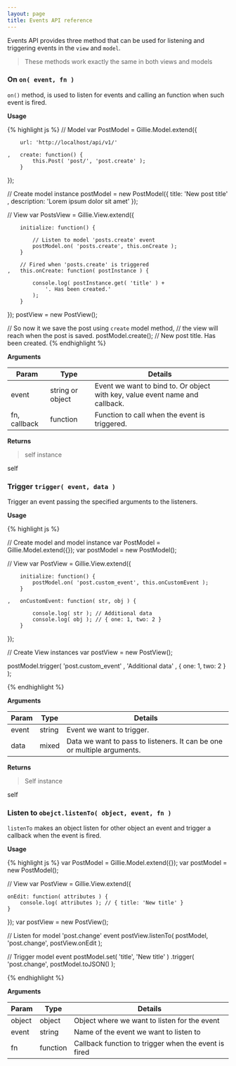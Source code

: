 ```yaml
---
layout: page
title: Events API reference
---
```


Events API provides three method that can be used for listening and triggering events in the `view` and `model`.

> These methods work exactly the same in both views and models

<a name="on"></a>
### On `on( event, fn )`

`on()` method, is used to listen for events and calling an function when such event is fired.

**Usage**

{% highlight js %}
// Model
var PostModel = Gillie.Model.extend({

        url: 'http://localhost/api/v1/'

    ,   create: function() {
            this.Post( 'post/', 'post.create' );
        }
});

// Create model instance
postModel = new PostModel({
        title: 'New post title'
    ,   description: 'Lorem ipsum dolor sit amet'
});

// View
var PostsView = Gillie.View.extend({

        initialize: function() {

            // Listen to model 'posts.create' event
            postModel.on( 'posts.create', this.onCreate );
        }

        // Fired when 'posts.create' is triggered
    ,   this.onCreate: function( postInstance ) {

            console.log( postInstance.get( 'title' ) +
                '. Has been created.'
            );
        }
});
postView = new PostView();

// So now it we save the post using `create` model method,
// the view will reach when the post is saved.
postModel.create(); // New post title. Has been created.
{% endhighlight %}

**Arguments**

<table>
    <thead>
        <tr>
            <th>Param</th>
            <th>Type</th>
            <th>Details</th>
        </tr>
    </thead>
    <tbody>
        <tr>
            <td>event</td>
            <td>
                <span class="label label-primary">string</span>
                or
                <span class="label label-default">object</span>
            </td>
            <td>Event we want to bind to. Or object with key, value event name and callback.</td>
        </tr>
        <tr>
            <td>fn, callback</td>
            <td><span class="label label-success">function</span></td>
            <td>Function to call when the event is triggered.</td>
        </tr>
    </tbody>
</table>

**Returns**

> self instance

<span class="label label-default">self</span>

<a name="trigger"></a>
### Trigger `trigger( event, data )`

Trigger an event passing the specified arguments to the listeners.


**Usage**

{% highlight js %}

// Create model and model instance
var PostModel = Gillie.Model.extend({});
var postModel = new PostModel();

// View
var PostView = Gillie.View.extend({

        initialize: function() {
            postModel.on( 'post.custom_event', this.onCustomEvent );
        }

    ,   onCustomEvent: function( str, obj ) {

            console.log( str ); // Additional data
            console.log( obj ); // { one: 1, two: 2 }
        }
});

// Create View instances
var postView = new PostView();

postModel.trigger(
        'post.custom_event'
    ,   'Additional data'
    ,   { one: 1, two: 2 }
);

{% endhighlight %}


**Arguments**

<table>
    <thead>
        <tr>
            <th>Param</th>
            <th>Type</th>
            <th>Details</th>
        </tr>
    </thead>
    <tbody>
        <tr>
            <td>event</td>
            <td>
                <span class="label label-primary">string</span>
            </td>
            <td>Event we want to trigger.</td>
        </tr>
        <tr>
            <td>data</td>
            <td>mixed</td>
            <td>Data we want to pass to listeners. It can be one or multiple arguments.</td>
        </tr>
    </tbody>
</table>

**Returns**

> Self instance

<span class="label label-default">self</span>

<a name="listen-to"></a>
### Listen to `obejct.listenTo( object, event, fn )`

`listenTo` makes an object listen for other object an event and trigger a callback when the event is fired.

**Usage**

{% highlight js %}
var PostModel = Gillie.Model.extend({});
var postModel = new PostModel();

// View
var PostView = Gillie.View.extend({

    onEdit: function( attributes ) {
        console.log( attributes ); // { title: 'New title' }
    }
});
var postView = new PostView();

// Listen for model 'post.change' event
postView.listenTo( postModel, 'post.change', postView.onEdit );

// Trigger model event
postModel.set( 'title', 'New title' )
    .trigger( 'post.change', postModel.toJSON() );


{% endhighlight %}


**Arguments**

<table>
    <thead>
        <tr>
            <th>Param</th>
            <th>Type</th>
            <th>Details</th>
        </tr>
    </thead>
    <tbody>
        <tr>
            <td>object</td>
            <td>
                <span class="label label-default">object</span>
            </td>
            <td>Object where we want to listen for the event</td>
        </tr>
        <tr>
            <td>event</td>
            <td><span class="label label-primary">string</span></td>
            <td>Name of the event we want to listen to</td>
        </tr>
        <tr>
            <td>fn</td>
            <td><span class="label label-success">function</span></td>
            <td>Callback function to trigger when the event is fired</td>
        </tr>
    </tbody>
</table>